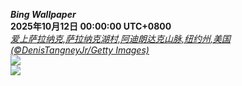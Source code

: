 ***Bing Wallpaper***  
**2025年10月12日 00:00:00 UTC+0800**  
*[爱上萨拉纳克,萨拉纳克湖村,阿迪朗达克山脉,纽约州,美国(©DenisTangneyJr/Getty Images)](https://www.bing.com/th?id=OHR.SaranacLake_ZH-CN0224689397_UHD.jpg)*  
![](https://www.bing.com/th?id=OHR.SaranacLake_ZH-CN0224689397_UHD.jpg)  
![](https://www.bing.com/th?id=OHR.SaranacLake_ZH-CN0224689397_1080x1920.jpg)
